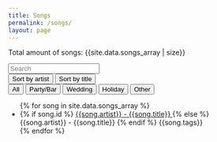 ```yaml
---
title: Songs
permalink: /songs/
layout: page
---
```


<div id="songs">
	<p class="text-center">Total amount of songs: {{site.data.songs_array | size}}</p>
	<div class="form-group text-center">
		<input class="search" placeholder="Search" />
		<div class="songs-buttons">
			<button class="sort" data-sort="artist">
		    Sort by artist
		  </button>
		  <button class="sort" data-sort="title">
		    Sort by title
		  </button>
	  </div>
	  <div class="songs-buttons categories">
	  	<button class="filter" data-filter="all">
	  		All
	  	</button>
	  	<button class="filter" data-filter="party">
	  		Party/Bar
	  	</button>
	  	<button class="filter" data-filter="wedding">
	  		Wedding
	  	</button>
	  	<button class="filter" data-filter="holiday">
	  		Holiday
	  	</button>
	  	<button class="filter" data-filter="other">
	  		Other
	  	</button>
	  </div>
  </div>
	<ul class="list songs-list">
		{% for song in site.data.songs_array %}
			<li>
				{% if song.id %}
					<a href="/listen#{{song.id}}">
						<span class="artist">{{song.artist}}</span> - <span class="title">{{song.title}}</span>
					</a>
				{% else %}
					<span class="artist">{{song.artist}}</span> - <span class="title">{{song.title}}</span>
				{% endif %}
					<span class="tags camo">{{song.tags}}</span>
			</li>
		{% endfor %}
	</ul>
</div>

<script src="https://cdnjs.cloudflare.com/ajax/libs/list.js/1.5.0/list.min.js"></script>
<script src="/assets/js/songs.js"></script>